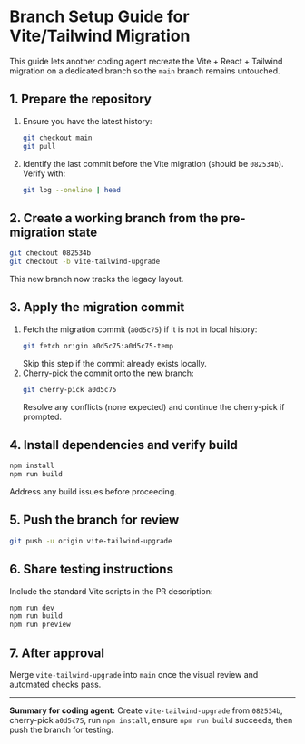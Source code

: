 # Branch Setup Guide for Vite/Tailwind Migration

This guide lets another coding agent recreate the Vite + React + Tailwind migration on a dedicated branch so the `main` branch remains untouched.

## 1. Prepare the repository
1. Ensure you have the latest history:
   ```bash
   git checkout main
   git pull
   ```
2. Identify the last commit before the Vite migration (should be `082534b`). Verify with:
   ```bash
   git log --oneline | head
   ```

## 2. Create a working branch from the pre-migration state
```bash
git checkout 082534b
git checkout -b vite-tailwind-upgrade
```
This new branch now tracks the legacy layout.

## 3. Apply the migration commit
1. Fetch the migration commit (`a0d5c75`) if it is not in local history:
   ```bash
   git fetch origin a0d5c75:a0d5c75-temp
   ```
   Skip this step if the commit already exists locally.
2. Cherry-pick the commit onto the new branch:
   ```bash
   git cherry-pick a0d5c75
   ```
   Resolve any conflicts (none expected) and continue the cherry-pick if prompted.

## 4. Install dependencies and verify build
```bash
npm install
npm run build
```
Address any build issues before proceeding.

## 5. Push the branch for review
```bash
git push -u origin vite-tailwind-upgrade
```

## 6. Share testing instructions
Include the standard Vite scripts in the PR description:
```bash
npm run dev
npm run build
npm run preview
```

## 7. After approval
Merge `vite-tailwind-upgrade` into `main` once the visual review and automated checks pass.

---
**Summary for coding agent:** Create `vite-tailwind-upgrade` from `082534b`, cherry-pick `a0d5c75`, run `npm install`, ensure `npm run build` succeeds, then push the branch for testing.
